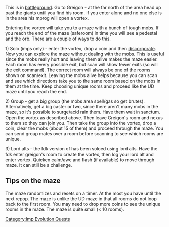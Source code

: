 This is in [battleground](:_Category:Battleground.md "wikilink"). Go to
Greigon - at the far north of the area head up past the giants until you
find his room. If you enter alone and no one else is in the area his
mprog will open a vortex.

Entering the vortex will take you to a maze with a bunch of tough mobs.
If you reach the end of the maze (saferoom) in time you will see a
pedestal and the orb. There are a couple of ways to do this.

1\) Solo (imps only) - enter the vortex, drop a coin and then
[discorporate](Racial_Discorporate.md "wikilink"). Now you can explore
the maze without dealing with the mobs. This is useful since the mobs
really hurt and leaving them alive makes the maze easier. Each room has
every possible exit, but scan will show fewer exits (so will the exit
command). The correct room will always be one of the rooms shown on
scan/exit. Leaving the mobs alive helps because you can scan and see
which directions take you to the same room based on the mobs in them at
the time. Keep choosing unique rooms and proceed like the UD maze until
you reach the end.

2\) Group - get a big group (the mobs area spell/gas so get brutes).
Alternatively, get a big caster or two, since there aren't many mobs in
the maze, so it's possible to surge/acid rain them. Have them wait in
sanctum. Open the vortex as described above. Then leave Greigon's room
and nexus to them so they can join you. Then take the group into the
vortex, drop a coin, clear the mobs (about 15 of them) and proceed
through the maze. You can send group mates over a room before scanning
to see which rooms are unique.

3\) Lord alts - the fdk version of has been soloed using lord alts. Have
the fdk enter greigon's room to create the vortex, then log your lord
alt and enter vortex. Quicken calm/awe and flash (if available) to move
through maze. It can still be a challenge.

## Tips on the maze

The maze randomizes and resets on a timer. At the most you have until
the next repop. The maze is unlike the UD maze in that all rooms do not
loop back to the first room. You may need to drop more coins to see the
unique rooms in the maze. The maze is quite small (\< 10 rooms).

[Category:Imp Evolution
Quests](Category:Imp_Evolution_Quests "wikilink")
